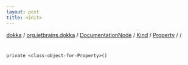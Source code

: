 ```yaml
---
layout: post
title: <init>
---
```

[dokka](../../../../../index.md) / [org.jetbrains.dokka](../../../../index.md) / [DocumentationNode](../../../index.md) / [Kind](../../index.md) / [Property](../index.md) / [<class-object-for-Property>](index.md) / [<init>](_init_.md)

# <init>

```
private <class-object-for-Property>()
```
